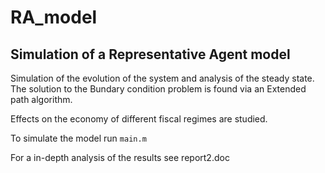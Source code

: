 # RA_model

## Simulation of a Representative Agent model

Simulation of the evolution of the system and analysis of the steady state.
The solution to the Bundary condition problem is found via an Extended path algorithm.

Effects on the economy of different fiscal regimes are studied.

To simulate the model run `main.m`

For a in-depth analysis of the results see report2.doc
